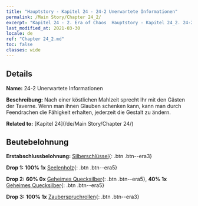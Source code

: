 ```yaml
---
title: "Hauptstory - Kapitel 24 - 24-2 Unerwartete Informationen"
permalink: /Main Story/Chapter 24_2/
excerpt: "Kapitel 24 - 2. Era of Chaos  Hauptstory - Kapitel 24_2. 24-2 Unerwartete Informationen"
last_modified_at: 2021-03-30
locale: de
ref: "Chapter 24_2.md"
toc: false
classes: wide
---
```


## Details

 **Name:** 24-2 Unerwartete Informationen

 **Beschreibung:** Nach einer köstlichen Mahlzeit sprecht Ihr mit den Gästen der Taverne. Wenn man ihnen Glauben schenken kann, kann man durch Feendrachen die Fähigkeit erhalten, jederzeit die Gestalt zu ändern.

 **Related to:** [Kapitel 24](/de/Main Story/Chapter 24/)

## Beutebelohnung

 **Erstabschlussbelohnung:** [Silberschlüssel](/de/Items/con_693/){: .btn .btn--era3}

 **Drop 1:** **100% 1x** [Seelenholz](/de/Items/mat_83/){: .btn .btn--era5}

 **Drop 2:** **60% 0x** [Geheimes Quecksilber](/de/Items/mat_77/){: .btn .btn--era5}, **40% 1x** [Geheimes Quecksilber](/de/Items/mat_77/){: .btn .btn--era5}

 **Drop 3:** **100% 1x** [Zauberspruchrollen](/de/Items/con_694/){: .btn .btn--era3}

